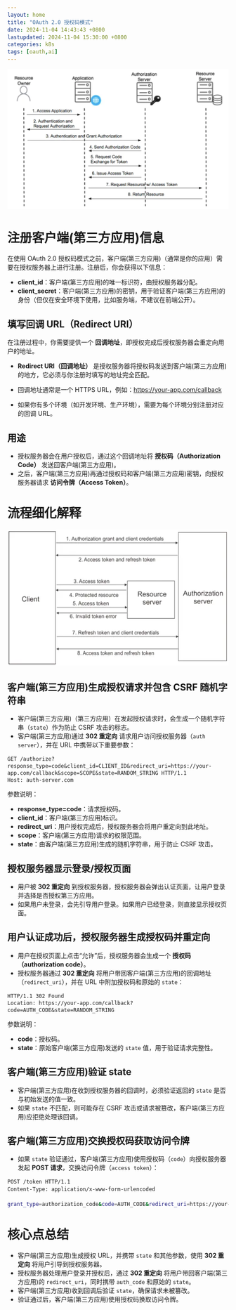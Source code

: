 ```yaml
---  
layout: home  
title: "OAuth 2.0 授权码模式"  
date: 2024-11-04 14:43:43 +0800  
lastupdated: 2024-11-04 15:30:00 +0800  
categories: k8s  
tags: [oauth,ai]
---
```


![auth2](/assets/images/auth-overall.png)


# 注册客户端(第三方应用)信息
  
在使用 OAuth 2.0 授权码模式之前，客户端(第三方应用)（通常是你的应用）需要在授权服务器上进行注册。注册后，你会获得以下信息：

- **client_id**：客户端(第三方应用)的唯一标识符，由授权服务器分配。
- **client_secret**：客户端(第三方应用)的密钥，用于验证客户端(第三方应用)的身份（但仅在安全环境下使用，比如服务端，不建议在前端公开）。

## 填写回调 URL（Redirect URI）
  
在注册过程中，你需要提供一个 **回调地址**，即授权完成后授权服务器会重定向用户的地址。

- **Redirect URI（回调地址）** 是授权服务器将授权码发送到客户端(第三方应用)的地方，它必须与你注册时填写的地址完全匹配。
- 回调地址通常是一个 HTTPS URL，例如：https://your-app.com/callback

- 如果你有多个环境（如开发环境、生产环境），需要为每个环境分别注册对应的回调 URL。

## 用途

- 授权服务器会在用户授权后，通过这个回调地址将 **授权码（Authorization Code）** 发送回客户端(第三方应用)。
- 之后，客户端(第三方应用)再通过授权码和客户端(第三方应用)密钥，向授权服务器请求 **访问令牌（Access Token）**。



# 流程细化解释

![auth2](/assets/images/auth-exchange.png)

## 客户端(第三方应用)生成授权请求并包含 CSRF 随机字符串

- 客户端(第三方应用)（第三方应用）在发起授权请求时，会生成一个随机字符串（`state`）作为防止 CSRF 攻击的标志。
- 客户端(第三方应用)通过 **302 重定向** 请求用户访问授权服务器（`auth server`），并在 URL 中携带以下重要参数：

```http  
GET /authorize?   response_type=code&client_id=CLIENT_ID&redirect_uri=https://your-app.com/callback&scope=SCOPE&state=RANDOM_STRING HTTP/1.1  
Host: auth-server.com
```  
参数说明：
- **response_type=code**：请求授权码。
- **client_id**：客户端(第三方应用)标识。
- **redirect_uri**：用户授权完成后，授权服务器会将用户重定向到此地址。
- **scope**：客户端(第三方应用)请求的权限范围。
- **state**：由客户端(第三方应用)生成的随机字符串，用于防止 CSRF 攻击。

## 授权服务器显示登录/授权页面

- 用户被 **302 重定向** 到授权服务器，授权服务器会弹出认证页面，让用户登录并选择是否授权第三方应用。
- 如果用户未登录，会先引导用户登录。如果用户已经登录，则直接显示授权页面。

## 用户认证成功后，授权服务器生成授权码并重定向

- 用户在授权页面上点击“允许”后，授权服务器会生成一个 **授权码（authorization code）**。
- 授权服务器通过 **302 重定向** 将用户带回客户端(第三方应用)的回调地址（`redirect_uri`），并在 URL 中附加授权码和原始的 `state`：

```http  
HTTP/1.1 302 Found  
Location: https://your-app.com/callback?   code=AUTH_CODE&state=RANDOM_STRING
```
 参数说明：
- **code**：授权码。
- **state**：原始客户端(第三方应用)发送的 `state` 值，用于验证请求完整性。

## 客户端(第三方应用)验证 state

- 客户端(第三方应用)在收到授权服务器的回调时，必须验证返回的 `state` 是否与初始发送的值一致。
- 如果 `state` 不匹配，则可能存在 CSRF 攻击或请求被篡改，客户端(第三方应用)应拒绝处理该回调。

## 客户端(第三方应用)交换授权码获取访问令牌

- 如果 `state` 验证通过，客户端(第三方应用)使用授权码（`code`）向授权服务器发起 **POST 请求**，交换访问令牌（`access token`）：

```bash  
POST /token HTTP/1.1  
Content-Type: application/x-www-form-urlencoded
  
grant_type=authorization_code&code=AUTH_CODE&redirect_uri=https://your-app.com/callback&client_id=CLIENT_ID&client_secret=CLIENT_SECRET
```

# 核心点总结

- 客户端(第三方应用)生成授权 URL，并携带 `state` 和其他参数，使用 **302 重定向** 将用户引导到授权服务器。
- 授权服务器处理用户登录并授权后，通过 **302 重定向** 将用户带回客户端(第三方应用)的 `redirect_uri`，同时携带 `auth_code` 和原始的 `state`。
- 客户端(第三方应用)收到回调后验证 `state`，确保请求未被篡改。
- 验证通过后，客户端(第三方应用)使用授权码换取访问令牌。
